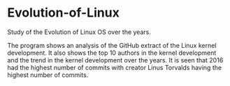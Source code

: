 # Evolution-of-Linux
Study of the Evolution of Linux OS over the years.

The program shows an analysis of the GitHub extract of the Linux kernel development. It also shows the top 10 authors in the kernel development and the trend in the kernel development over the years. It is seen that 2016 had the highest number of commits with creator Linus Torvalds having the highest number of commits. 
